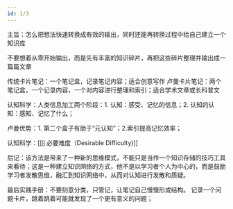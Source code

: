 ```yaml
---
id: 1/3
---
```

主旨：怎么把想法快速转换成有效的输出，同时还能再转换过程中给自己建立一个知识库

不要想着从零开始输出，而是先有丰富的知识碎片，再把这些碎片整理并输出成一篇篇文章

传统卡片笔记：一个笔记盒，记录笔记内容；适合创意写作
卢曼卡片笔记：两个笔记盒，一个记录内容，一个对内容进行整理和索引；适合学术文章或长科普文

认知科学：人类信息加工两个阶段：1. 认知：感受、记忆的信息；2. 认知的认知：感知、记忆了什么；

卢曼优势：1. 第二个盒子有助于“元认知”；2.索引提高记忆效率；

认知科学：[[⩉ 必要难度（Desirable Difficulty)]]

后记：该方法是带来了一种新的思维模式，不能只是当作一个知识存储的技巧工具来看待；这是一种建立知识网络的方式，他不是以学习者个人为中心的，而是鼓励学习者发散思维，融汇到知识网络中，从而对认知进行发散和质疑。

最后实践手册：不要刻意分类，只管记，让笔记自己慢慢形成结构。
记录一个问题卡片，跳着跳着可能就发现了一个更有意义的问题；
